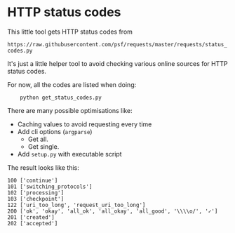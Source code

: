 # HTTP status codes

This little tool gets HTTP status codes from

`https://raw.githubusercontent.com/psf/requests/master/requests/status_codes.py`

It's just a little helper tool to avoid checking various online sources for HTTP status codes.

For now, all the codes are listed when doing:
```
    python get_status_codes.py
```


There are many possible optimisations like:
* Caching values to avoid requesting every time
* Add cli options (`argparse`)
  - Get all.
  - Get single.
* Add `setup.py` with executable script


The result looks like this:
```
100 ['continue']
101 ['switching_protocols']
102 ['processing']
103 ['checkpoint']
122 ['uri_too_long', 'request_uri_too_long']
200 ['ok', 'okay', 'all_ok', 'all_okay', 'all_good', '\\\\o/', '✓']
201 ['created']
202 ['accepted']

```
